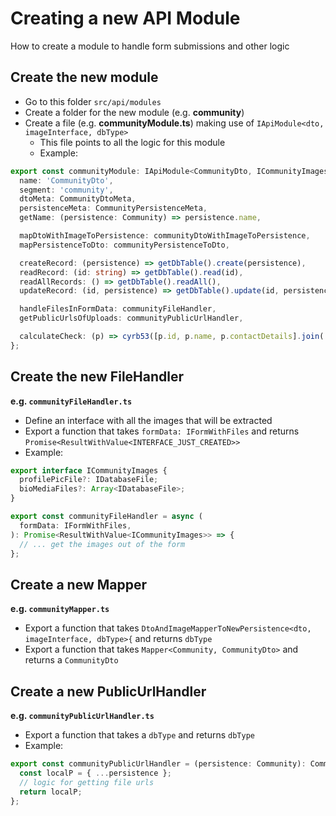 # Creating a new API Module

How to create a module to handle form submissions and other logic

## Create the new module

- Go to this folder `src/api/modules`
- Create a folder for the new module (e.g. **community**)
- Create a file (e.g. **communityModule.ts**) making use of `IApiModule<dto, imageInterface, dbType>`
  - This file points to all the logic for this module
  - Example:

```ts
export const communityModule: IApiModule<CommunityDto, ICommunityImages, Community> = {
  name: 'CommunityDto',
  segment: 'community',
  dtoMeta: CommunityDtoMeta,
  persistenceMeta: CommunityPersistenceMeta,
  getName: (persistence: Community) => persistence.name,

  mapDtoWithImageToPersistence: communityDtoWithImageToPersistence,
  mapPersistenceToDto: communityPersistenceToDto,

  createRecord: (persistence) => getDbTable().create(persistence),
  readRecord: (id: string) => getDbTable().read(id),
  readAllRecords: () => getDbTable().readAll(),
  updateRecord: (id, persistence) => getDbTable().update(id, persistence),

  handleFilesInFormData: communityFileHandler,
  getPublicUrlsOfUploads: communityPublicUrlHandler,

  calculateCheck: (p) => cyrb53([p.id, p.name, p.contactDetails].join('-')),
};
```

## Create the new FileHandler

**e.g. `communityFileHandler.ts`**

- Define an interface with all the images that will be extracted
- Export a function that takes `formData: IFormWithFiles` and returns `Promise<ResultWithValue<INTERFACE_JUST_CREATED>>`
- Example:

```ts
export interface ICommunityImages {
  profilePicFile?: IDatabaseFile;
  bioMediaFiles?: Array<IDatabaseFile>;
}

export const communityFileHandler = async (
  formData: IFormWithFiles,
): Promise<ResultWithValue<ICommunityImages>> => {
  // ... get the images out of the form
};
```

## Create a new Mapper

**e.g. `communityMapper.ts`**

- Export a function that takes `DtoAndImageMapperToNewPersistence<dto, imageInterface, dbType>{` and returns `dbType`
- Export a function that takes `Mapper<Community, CommunityDto>` and returns a `CommunityDto`

## Create a new PublicUrlHandler

**e.g. `communityPublicUrlHandler.ts`**

- Export a function that takes a `dbType` and returns `dbType`
- Example:

```ts
export const communityPublicUrlHandler = (persistence: Community): Community => {
  const localP = { ...persistence };
  // logic for getting file urls
  return localP;
};
```